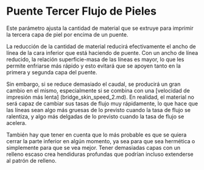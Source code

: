 Puente Tercer Flujo de Pieles
====
Este parámetro ajusta la cantidad de material que se extruye para imprimir la tercera capa de piel por encima de un puente.

La reducción de la cantidad de material reducirá efectivamente el ancho de línea de la cara inferior que está haciendo de puente. Con un ancho de línea reducido, la relación superficie-masa de las líneas es mayor, lo que les permite enfriarse más rápido y esto evitará que se apoyen tanto en la primera y segunda capa del puente.

Sin embargo, si se reduce demasiado el caudal, se producirá un gran cambio en el mismo, especialmente si se combina con una [velocidad de impresión más lenta] (bridge_skin_speed_2.md). En realidad, el material no será capaz de cambiar sus tasas de flujo muy rápidamente, lo que hace que las líneas sean algo más gruesas de lo previsto cuando la tasa de flujo se ralentiza, y algo más delgadas de lo previsto cuando la tasa de flujo se acelera.

También hay que tener en cuenta que lo más probable es que se quiera cerrar la parte inferior en algún momento, ya sea para que sea hermética o simplemente para que se vea mejor. Tener demasiadas capas con un relleno escaso crea hendiduras profundas que podrían incluso extenderse al patrón de relleno.